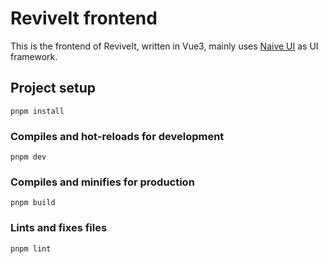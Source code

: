 # ReviveIt frontend

This is the frontend of ReviveIt, written in Vue3, mainly uses [Naive UI](https://www.naiveui.com/) as UI framework.

## Project setup
```
pnpm install
```

### Compiles and hot-reloads for development
```
pnpm dev
```

### Compiles and minifies for production
```
pnpm build
```

### Lints and fixes files
```
pnpm lint
```
